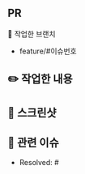 ## PR

🌱 작업한 브랜치
- feature/#이슈번호

## ✏️ 작업한 내용


## 📸 스크린샷
<!-- 작업한 뷰의 스크린샷을 올려 주세요 (필수) -->

## 📮 관련 이슈
- Resolved: #
